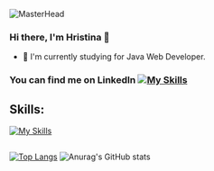 ![MasterHead](https://cdn.dribbble.com/users/2704414/screenshots/7466903/media/b08ab576316bd4582fef189f471cd9e5.gif)

### Hi there, I'm Hristina 👋
- 🌱 I'm currently studying for Java Web Developer.

### You can find me on LinkedIn  [![My Skills](https://skillicons.dev/icons?i=linkedin)](https://skillicons.dev)

## Skills: 
[![My Skills](https://skillicons.dev/icons?i=java,js,html,css,idea,vscode,postgres,mysql,regex,postman)](https://skillicons.dev)

##
[![Top Langs](https://github-readme-stats.vercel.app/api/top-langs/?username=Hristinchet0)](https://github.com/anuraghazra/github-readme-stats)
![Anurag's GitHub stats](https://github-readme-stats.vercel.app/api?username=anuraghazra&show_icons=true&theme=transparent)

<!--
**Hristinchet0/Hristinchet0** is a ✨ _special_ ✨ repository because its `README.md` (this file) appears on your GitHub profile.

Here are some ideas to get you started:

- 🔭 I’m currently working on ...
- 🌱 I’m currently learning ...
- 👯 I’m looking to collaborate on ...
- 🤔 I’m looking for help with ...
- 💬 Ask me about ...
- 📫 How to reach me: ...
- 😄 Pronouns: ...
- ⚡ Fun fact: ...
-->
